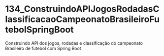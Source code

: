 # 134_ConstruindoAPIJogosRodadasClassificacaoCampeonatoBrasileiroFutebolSpringBoot
Construindo API dos jogos, rodadas e classificação do campeonato Brasileiro de futebol com Spring Boot
